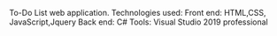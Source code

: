 To-Do List web application.
Technologies used: 
Front end: HTML,CSS, JavaScript,Jquery
Back end: C#
Tools: Visual Studio 2019 professional 
